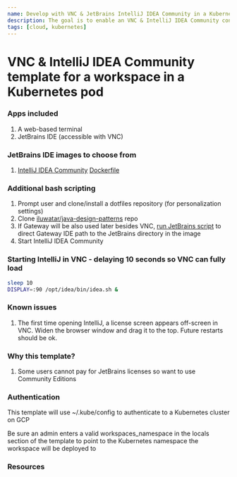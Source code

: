 ```yaml
---
name: Develop with VNC & JetBrains IntelliJ IDEA Community in a Kubernetes pod
description: The goal is to enable an VNC & IntelliJ IDEA Community container for a browser experience
tags: [cloud, kubernetes]
---
```


# VNC & IntelliJ IDEA Community template for a workspace in a Kubernetes pod

### Apps included
1. A web-based terminal
1. JetBrains IDE (accessible with VNC)

### JetBrains IDE images to choose from
1. [IntelliJ IDEA Community](https://www.jetbrains.com/idea/download/) [Dockerfile](https://github.com/sharkymark/dockerfiles/blob/main/intellij-idea/vnc/Dockerfile)

### Additional bash scripting
1. Prompt user and clone/install a dotfiles repository (for personalization settings)
1. Clone [iluwatar/java-design-patterns](https://github.com/iluwatar/java-design-patterns) repo
1. If Gateway will be also used later besides VNC, [run JetBrains script](https://www.jetbrains.com/help/idea/remote-development-troubleshooting.html#setup) to direct Gateway IDE path to the JetBrains directory in the image
1. Start IntelliJ IDEA Community

### Starting IntelliJ in VNC - delaying 10 seconds so VNC can fully load
``` sh
sleep 10
DISPLAY=:90 /opt/idea/bin/idea.sh &
```

### Known issues
1. The first time opening IntelliJ, a license screen appears off-screen in VNC. Widen the browser window and drag it to the top. Future restarts should be ok.

### Why this template?
1. Some users cannot pay for JetBrains licenses so want to use Community Editions

### Authentication

This template will use ~/.kube/config to authenticate to a Kubernetes cluster on GCP

Be sure an admin enters a valid workspaces_namespace in the locals section of the template to point to the Kubernetes namespace the workspace will be deployed to

### Resources
